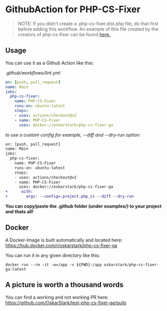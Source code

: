 # GithubAction for PHP-CS-Fixer

> NOTE: If you didn't create a .php-cs-fixer.dist.php file, do that first before adding this workflow. An example of this file created by the creators of php-cs-fixer can be found [here.](https://github.com/FriendsOfPHP/PHP-CS-Fixer/blob/master/.php-cs-fixer.dist.php)

## Usage

You can use it as a Github Action like this:

_.github/workflows/lint.yml_
```yaml
on: [push, pull_request]
name: Main
jobs:
  php-cs-fixer:
    name: PHP-CS-Fixer
    runs-on: ubuntu-latest
    steps:
    - uses: actions/checkout@v2
    - name: PHP-CS-Fixer
      uses: docker://oskarstark/php-cs-fixer-ga
```

_to use a custom config for example, --diff and --dry-run option:_
```diff
on: [push, pull_request]
name: Main
jobs:
  php-cs-fixer:
    name: PHP-CS-Fixer
    runs-on: ubuntu-latest
    steps:
    - uses: actions/checkout@v2
    - name: PHP-CS-Fixer
      uses: docker://oskarstark/php-cs-fixer-ga
+      with:
+        args: --config=.project.php_cs --diff --dry-run
```

**You can copy/paste the .github folder (under examples/) to your project and thats all!**

## Docker

A Docker-Image is built automatically and located here:
https://hub.docker.com/r/oskarstark/php-cs-fixer-ga

You can run it in any given directory like this:

`docker run --rm -it -w=/app -v ${PWD}:/app oskarstark/php-cs-fixer-ga:latest`

## A picture is worth a thousand words

You can find a working and not working PR here:
https://github.com/OskarStark/test-php-cs-fixer-ga/pulls
